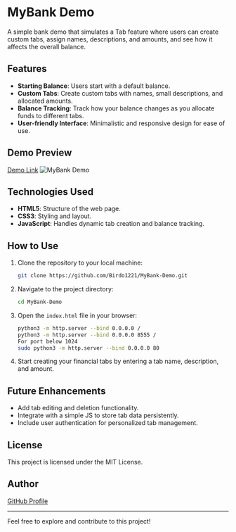 # MyBank Demo

A simple bank demo that simulates a Tab feature where users can create custom tabs, assign names, descriptions, and amounts, and see how it affects the overall balance.

## Features

- **Starting Balance**: Users start with a default balance.
- **Custom Tabs**: Create custom tabs with names, small descriptions, and allocated amounts.
- **Balance Tracking**: Track how your balance changes as you allocate funds to different tabs.
- **User-friendly Interface**: Minimalistic and responsive design for ease of use.

## Demo Preview
[Demo Link](https://appdemo.birdo.ovh)
![MyBank Demo](https://github.com/user-attachments/assets/ded59947-a449-4fea-850f-33472b32c815)

## Technologies Used

- **HTML5**: Structure of the web page.
- **CSS3**: Styling and layout.
- **JavaScript**: Handles dynamic tab creation and balance tracking.
  
## How to Use

1. Clone the repository to your local machine:
    ```bash
    git clone https://github.com/Birdo1221/MyBank-Demo.git
    ```

2. Navigate to the project directory:
    ```bash
    cd MyBank-Demo
    ```

3. Open the `index.html` file in your browser:
    ```bash
    python3 -m http.server --bind 0.0.0.0 /
    python3 -m http.server --bind 0.0.0.0 8555 /
    For port below 1024 
    sudo python3 -m http.server --bind 0.0.0.0 80 
    ```

4. Start creating your financial tabs by entering a tab name, description, and amount.

## Future Enhancements

- Add tab editing and deletion functionality.
- Integrate with a simple JS to store tab data persistently.
- Include user authentication for personalized tab management.

## License

This project is licensed under the MIT License.

## Author

[GitHub Profile](https://github.com/Birdo1221)

---

Feel free to explore and contribute to this project!
